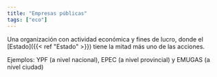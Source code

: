 ```yaml
---
title: "Empresas públicas"
tags: ["eco"]
---
```

Una organización con actividad económica y fines de lucro, donde el [Estado]({{< ref "Estado" >}}) tiene la mitad más uno de las acciones.

Ejemplos: YPF (a nivel nacional), EPEC (a nivel provincial) y EMUGAS (a nivel ciudad)